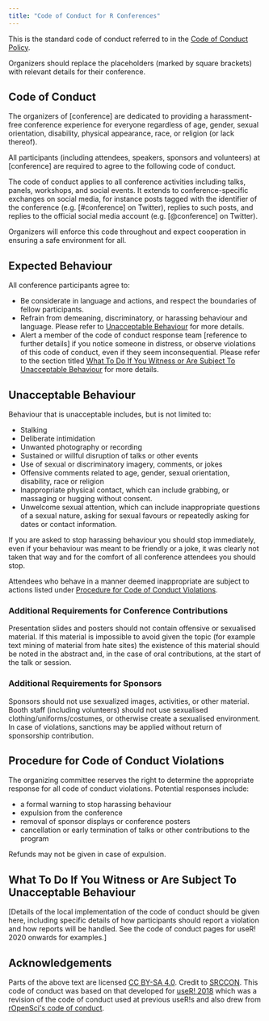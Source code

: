 ```yaml
---
title: "Code of Conduct for R Conferences"
---
```


This is the standard code of conduct referred to in the [Code of Conduct Policy](coc-policy.html).

Organizers should replace the placeholders (marked by square brackets) with relevant details for 
their conference.

## Code of Conduct

The organizers of [conference] are dedicated to providing a 
harassment-free conference experience for everyone regardless of age,
gender, sexual orientation, disability, physical appearance, race, or 
religion (or lack thereof). 

All participants (including attendees, speakers, sponsors and volunteers) at [conference] are 
required to agree to the following code of conduct. 

The code of conduct 
applies to all conference activities including talks, panels, workshops, and 
social events. It extends to conference-specific exchanges on social media, for instance posts tagged 
with the identifier of the conference (e.g. [#conference] on Twitter), replies to such posts, and replies to 
the official social media account (e.g. [@conference] on Twitter). 

Organizers will enforce this code throughout and expect cooperation in ensuring a 
safe environment for all. 

## Expected Behaviour

All conference participants agree to:

- Be considerate in language and actions, and respect the boundaries of fellow participants.
- Refrain from demeaning, discriminatory, or harassing behaviour and 
language.  Please refer to [Unacceptable Behaviour](#unacceptable-behaviour) for more details. 
- Alert a member of the code of conduct response team [reference to 
further details] if you notice someone in distress, or observe violations 
of this code of conduct, even if they seem inconsequential. Please refer to the section titled [What To Do If You Witness or Are Subject To Unacceptable Behaviour](#what-to-do-if-you-witness-or-are-subject-to-unacceptable-behaviour) for more details. 

## Unacceptable Behaviour

Behaviour that is unacceptable includes, but is not limited to:

 - Stalking
 - Deliberate intimidation
 - Unwanted photography or recording
 - Sustained or willful disruption of talks or other events
 - Use of sexual or discriminatory imagery, comments, or jokes
 - Offensive comments related to age, gender, 
 sexual orientation, disability, race or religion
 - Inappropriate physical contact, which can include grabbing, or massaging 
 or hugging without consent.
 - Unwelcome sexual attention, which can include inappropriate 
 questions of a sexual nature, asking for sexual favours or 
 repeatedly asking for dates or contact information.

If you are asked to stop harassing behaviour you should stop 
immediately, even if your behaviour was meant to be friendly or a 
joke, it was clearly not taken that way and for the comfort of all 
conference attendees you should stop.

Attendees who behave in a manner deemed inappropriate are subject to actions listed under [Procedure for Code of Conduct Violations](#procedure-for-code-of-conduct-violations).

### Additional Requirements for Conference Contributions

Presentation slides and posters should not contain offensive or 
sexualised material. If this material is impossible to avoid given the
topic (for example text mining of material from hate sites) the 
existence of this material should be noted in the abstract and, in the
case of oral contributions, at the start of the talk or session.

### Additional Requirements for Sponsors

Sponsors should not use sexualized images, activities, or 
other material. Booth staff (including volunteers) should not use 
sexualised clothing/uniforms/costumes, or otherwise create a 
sexualised environment. In case of violations, sanctions may be 
applied without return of sponsorship contribution.

## Procedure for Code of Conduct Violations

The organizing committee reserves the right to determine the appropriate response for all code of conduct violations. Potential responses include:

 - a formal warning to stop harassing behaviour
 - expulsion from the conference
 - removal of sponsor displays or conference posters
 - cancellation or early termination of talks or other contributions to the program

Refunds may not be given in case of expulsion.

## What To Do If You Witness or Are Subject To Unacceptable Behaviour

[Details of the local implementation of the code of conduct should be given here, 
including specific details of how participants should report a violation and 
how reports will be handled. See the code of conduct pages for useR! 2020 
onwards for examples.]

## Acknowledgements

Parts of the above text are licensed [CC BY-SA 4.0](http://creativecommons.org/licenses/by-sa/4.0/). 
Credit to [SRCCON](https://srccon.org/conduct/). This code of conduct 
was based on that developed for [useR! 2018](https://user2018.r-project.org/code_of_conduct/) 
which was a revision of the code of conduct used at previous useR!s 
and also drew from [rOpenSci's code of conduct](https://ropensci.org/coc/).
